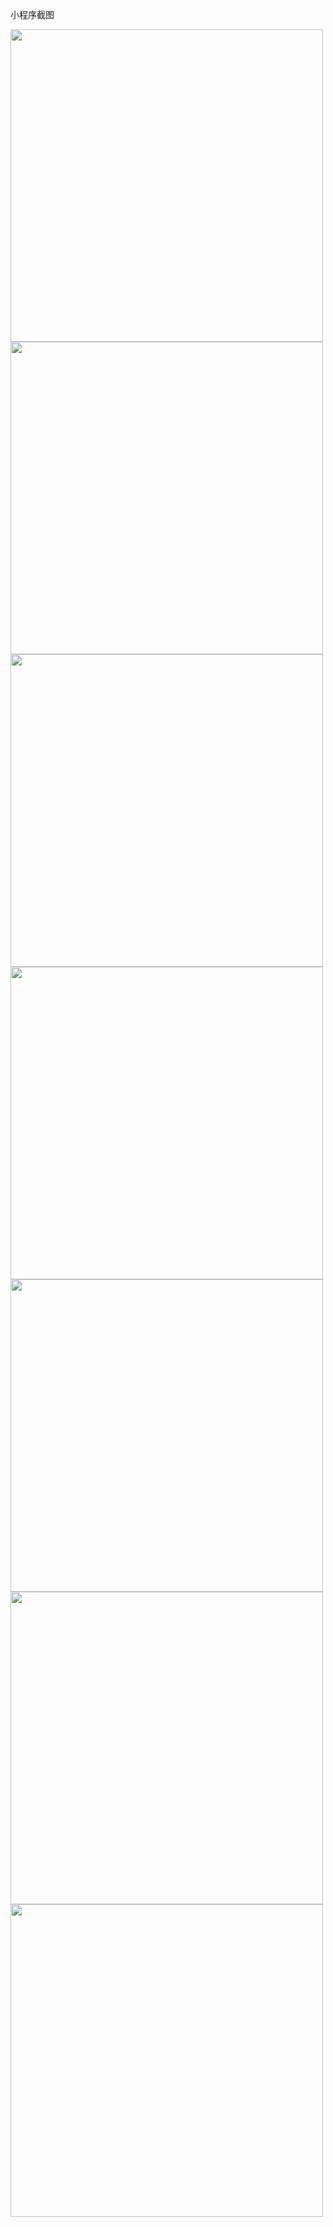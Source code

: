 
小程序截图

<img src="https://github.com/hanxue10180/shangcheng/blob/master/assets/imgs/screenshot/Screenshot_2017-12-20-10-50-06.jpg" width = "500" />

<img src="https://github.com/hanxue10180/shangcheng/blob/master/assets/imgs/screenshot/Screenshot_20171220-105030.png" width = "500" />

<img src="https://github.com/hanxue10180/shangcheng/blob/master/assets/imgs/screenshot/Screenshot_20171220-105037.png" width="500" />
<img src="https://github.com/hanxue10180/shangcheng/blob/master/assets/imgs/screenshot/Screenshot_20171220-105045.png" width="500" />

<img src="https://github.com/hanxue10180/shangcheng/blob/master/assets/imgs/screenshot/Screenshot_20171220-105052.png" width="500" />
<img src="https://github.com/hanxue10180/shangcheng/blob/master/assets/imgs/screenshot/Screenshot_20171220-105122.png" width="500" />
<img src="https://github.com/hanxue10180/shangcheng/blob/master/assets/imgs/screenshot/Screenshot_20171220-105129.png" width="500" />

